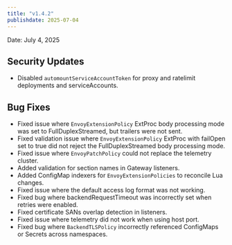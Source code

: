 ```yaml
---
title: "v1.4.2"
publishdate: 2025-07-04
---
```


Date: July 4, 2025

## Security Updates

- Disabled `automountServiceAccountToken` for proxy and ratelimit deployments and serviceAccounts.

## Bug Fixes

- Fixed issue where `EnvoyExtensionPolicy` ExtProc body processing mode was set to FullDuplexStreamed, but trailers were not sent.
- Fixed validation issue where `EnvoyExtensionPolicy` ExtProc with failOpen set to true did not reject the FullDuplexStreamed body processing mode.
- Fixed issue where `EnvoyPatchPolicy` could not replace the telemetry cluster.
- Added validation for section names in Gateway listeners.
- Added ConfigMap indexers for `EnvoyExtensionPolicies` to reconcile Lua changes.
- Fixed issue where the default access log format was not working.
- Fixed bug where backendRequestTimeout was incorrectly set when retries were enabled.
- Fixed certificate SANs overlap detection in listeners.
- Fixed issue where telemetry did not work when using host port.
- Fixed bug where `BackendTLSPolicy` incorrectly referenced ConfigMaps or Secrets across namespaces.
